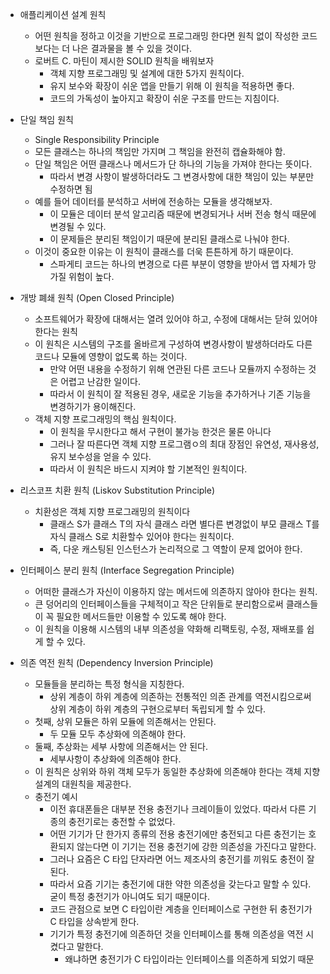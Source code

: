 - 애플리케이션 설계 원칙
	- 어떤 원칙을 정하고 이것을 기반으로 프로그래밍 한다면 원칙 없이 작성한 코드보다는 더 나은 결과물을 볼 수 있을 것이다.
	- 로버트 C. 마틴이 제시한 SOLID 원칙을 배워보자
		- 객체 지향 프로그래밍 및 설계에 대한 5가지 원칙이다.
		- 유지 보수와 확장이 쉬운 앱을 만들기 위해 이 원칙을 적용하면 좋다.
		- 코드의 가독성이 높아지고 확장이 쉬운 구조를 만드는 지침이다.

- 단일 책임 원칙
	- Single Responsibility Principle
	- 모든 클래스는 하나의 책임만 가지며 그 책임을 완전히 캡슐화해야 함.
	- 단일 책임은 어떤 클래스나 메서드가 단 하나의 기능을 가져야 한다는 뜻이다.
		- 따라서 변경 사항이 발생하더라도 그 변경사항에 대한 책임이 있는 부분만 수정하면 됨
	- 예를 들어 데이터를 분석하고 서버에 전송하는 모듈을 생각해보자.
		- 이 모듈은 데이터 분석 알고리즘 때문에 변경되거나 서버 전송 형식 때문에 변경될 수 있다.	
		- 이 문제들은 분리된 책임이기 때문에 분리된 클래스로 나눠야 한다.
	- 이것이 중요한 이유는 이 원칙이 클래스를 더욱 튼튼하게 하기 때문이다.
		- 스파게티 코드는 하나의 변경으로 다른 부분이 영향을 받아서 앱 자체가 망가질 위험이 높다.

- 개방 폐쇄 원칙 (Open Closed Principle)
	- 소프트웨어가 확장에 대해서는 열려 있어야 하고, 수정에 대해서는 닫혀 있어야 한다는 원칙
	- 이 원칙은 시스템의 구조를 올바르게 구성하여 변경사항이 발생하더라도 다른 코드나 모듈에 영향이 없도록 하는 것이다.
		- 만약 어떤 내용을 수정하기 위해 연관된 다른 코드나 모듈까지 수정하는 것은 어렵고 난감한 일이다.
		- 따라서 이 원칙이 잘 적용된 경우, 새로운 기능을 추가하거나 기존 기능을 변경하기가 용이해진다.
	- 객체 지향 프로그래밍의 핵심 원칙이다.
		- 이 원칙을 무시한다고 해서 구현이 불가능 한것은 물론 아니다
		- 그러나 잘 따른다면 객체 지향 프로그램ㅇ의 최대 장점인 유연성, 재사용성, 유지 보수성을 얻을 수 있다.
		- 따라서 이 원칙은 바드시 지켜야 할 기본적인 원칙이다.

- 리스코프 치환 원칙 (Liskov Substitution Principle)
	- 치환성은 객체 지향 프로그래밍의 원칙이다
		- 클래스 S가 클래스 T의 자식 클래스 라면 별다른 변경없이 부모 클래스 T를 자식 클래스 S로 치환할수 있어야 한다는 원칙이다.
		- 즉, 다운 캐스팅된 인스턴스가 논리적으로 그 역할이 문제 없어야 한다.

- 인터페이스 분리 원칙 (Interface Segregation Principle)
	- 어떠한 클래스가 자신이 이용하지 않는 메서드에 의존하지 않아야 한다는 원칙.
	- 큰 덩어리의 인터페이스들을 구체적이고 작은 단위들로 분리함으로써 클래스들이 꼭 필요한 메서드들만 이용할 수 있도록 해야 한다.
	- 이 원칙을 이용해 시스템의 내부 의존성을 약화해 리팩토링, 수정, 재배포를 쉽게 할 수 있다.

- 의존 역전 원칙 (Dependency Inversion Principle)
	- 모듈들을 분리하는 특정 형식을 지칭한다.
		- 상위 계층이 하위 계층에 의존하는 전통적인 의존 관계를 역전시킴으로써 상위 계층이 하위 계층의 구현으로부터 독립되게 할 수 있다.
	- 첫째, 상위 모듈은 하위 모듈에 의존해서는 안된다.
		- 두 모듈 모두 추상화에 의존해야 한다.
	- 둘째, 추상화는 세부 사항에 의존해서는 안 된다.
		- 세부사항이 추상화에 의존해야 한다.
	- 이 원칙은 상위와 하위 객체 모두가 동일한 추상화에 의존해야 한다는 객체 지향 설계의 대원칙을 제공한다.
	- 충전기 예시
		- 이전 휴대폰들은 대부분 전용 충전기나 크레이들이 있었다. 따라서 다른 기종의 충전기로는 충전할 수 없었다.
		- 어떤 기기가 단 한가지 종류의 전용 충전기에만 충전되고 다른 충전기는 호환되지 않는다면 이 기기는 전용 충전기에 강한 의존성을 가진다고 말한다.
		- 그러나 요즘은 C 타입 단자라면 어느 제조사의 충전기를 끼워도 충전이 잘 된다.
		- 따라서 요즘 기기는 충전기에 대한 약한 의존성을 갖는다고 말할 수 있다. 굳이 특정 충전기가 아니여도 되기 때문이다.
		- 코드 관점으로 보면 C 타입이란 계층을 인터페이스로 구현한 뒤 충전기가 C 타입을 상속받게 한다.
		- 기기가 특정 충전기에 의존하던 것을 인터페이스를 통해 의존성을 역전 시켰다고 말한다.
			- 왜냐하면 충전기가 C 타입이라는 인터페이스를 의존하게 되었기 때문
